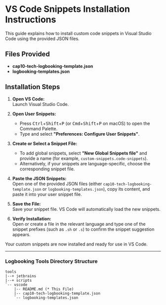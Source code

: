 # VS Code Snippets Installation Instructions

This guide explains how to install custom code snippets in Visual Studio Code using the provided JSON files.

## Files Provided

- **cap10-tech-logbooking-template.json**
- **logbooking-templates.json**

## Installation Steps

1. **Open VS Code:**  
   Launch Visual Studio Code.

2. **Open User Snippets:**  
   - Press <kbd>Ctrl</kbd>+<kbd>Shift</kbd>+<kbd>P</kbd> (or <kbd>Cmd</kbd>+<kbd>Shift</kbd>+<kbd>P</kbd> on macOS) to open the Command Palette.
   - Type and select **"Preferences: Configure User Snippets"**.

3. **Create or Select a Snippet File:**  
   - To add global snippets, select **"New Global Snippets file"** and provide a name (for example, `custom-snippets.code-snippets`).
   - Alternatively, if your snippets are language-specific, choose the corresponding snippet file.

4. **Paste the JSON Snippets:**  
   Open one of the provided JSON files (either `cap10-tech-logbooking-template.json` or `logbooking-templates.json`), copy its content, and paste it into your user snippet file.

5. **Save the File:**  
   Save your snippet file. VS Code will automatically load the new snippets.

6. **Verify Installation:**  
   Open or create a file in the relevant language and type one of the snippet prefixes (such as `.sh` or `.s`) to confirm the snippet suggestion appears.

Your custom snippets are now installed and ready for use in VS Code.

---

###  Logbooking Tools Directory Structure

```
tools
|--+ jetbrains
|--+ scripts
`-- vscode
    |-- README.md (* This File)
    |-- cap10-tech-logbooking-template.json
    `-- logbooking-templates.json
```

